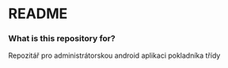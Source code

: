 # README #

### What is this repository for? ###
Repozitář pro administrátorskou android aplikaci pokladníka třídy
